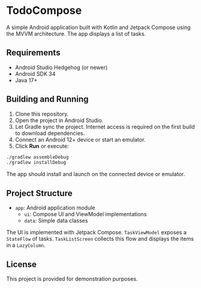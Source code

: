 # TodoCompose

A simple Android application built with Kotlin and Jetpack Compose using the MVVM architecture. The app displays a list of tasks.

## Requirements

- Android Studio Hedgehog (or newer)
- Android SDK 34
- Java 17+

## Building and Running

1. Clone this repository.
2. Open the project in Android Studio.
3. Let Gradle sync the project. Internet access is required on the first build to download dependencies.
4. Connect an Android 12+ device or start an emulator.
5. Click **Run** or execute:

```bash
./gradlew assembleDebug
./gradlew installDebug
```

The app should install and launch on the connected device or emulator.

## Project Structure

- `app`: Android application module
  - `ui`: Compose UI and ViewModel implementations
  - `data`: Simple data classes

The UI is implemented with Jetpack Compose. `TaskViewModel` exposes a `StateFlow` of tasks. `TaskListScreen` collects this flow and displays the items in a `LazyColumn`.

## License

This project is provided for demonstration purposes.
